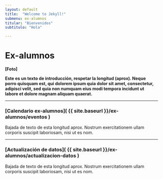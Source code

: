 ```yaml
---
layout: default
title:  "Welcome to Jekyll!"
submenu: ex-alumnos
titular: "Bienvenidos"
subtitulo: "Hola"

---
```


# Ex-alumnos
 
**[Foto]**

**Este es un texto de introducción, respetar la longitud (aprox). Neque porro quisquam est, qui dolorem ipsum quia dolor sit amet, consectetur, adipisci velit, sed quia non numquam eius modi tempora incidunt ut labore et dolore magnam aliquam quaerat.**


---

### [Calendario ex-alumnos]( {{ site.baseurl }}/ex-alumnos/eventos )
Bajada de texto de esta longitud aprox. Nostrum exercitationem ullam corporis suscipit laboriosam, nisi ut es nom.


---

### [Actualización de datos]( {{ site.baseurl }}/ex-alumnos/actualizacion-datos )

Bajada de texto de esta longitud aprox. Nostrum exercitationem ullam corporis suscipit laboriosam, nisi ut es nom.



